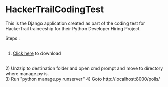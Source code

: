 # HackerTrailCodingTest

This is the Django application created as part of the coding test for HackerTrail traineeship for their Python Developer Hiring Project.

Steps :
<br>
<br>
1) <a href="https://github.com/Larvichee/HackerTrailCodingTest/archive/master.zip">Click here</a> to download
<br>
2) Unzzip to destination folder and open cmd prompt and move to directory where manage.py is.
<br>
3) Run "python manage.py runserver"
4) Goto http://localhost:8000/polls/
